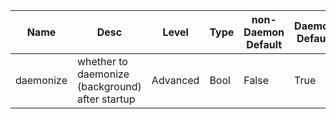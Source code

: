 | Name | Desc | Level | Type | non-Daemon Default | Daemon Default | Min | Max | Valid Values | verbatim | See also | Flags | Services | Validator | Long Desc | Tags |
| --- | --- | --- | --- | --- | --- | --- | --- | --- | --- | --- | --- | --- | --- | --- | --- |
| <span id="SP_daemonize">daemonize</span> |  whether to daemonize (background) after startup | Advanced | Bool | False | True |  |  |  |  | [[pid_file](/global/pid.md#SP_pid_file), [chdir](/global/chdir.md#SP_chdir)] | NO_MON_UPDATESTARTUP | ["mon", "mgr", "osd", "mds"] |  |  | service |
